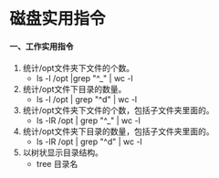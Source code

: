 # 磁盘实用指令



#### 一、工作实用指令

1. 统计/opt文件夹下文件的个数。
   - ls -l /opt |grep "^_" | wc -l
2. 统计/opt文件下目录的数量。
   - ls -l /opt | grep "^d" | wc -l
3. 统计/opt文件夹下文件的个数，包括子文件夹里面的。
   - ls -lR /opt | grep "^_" | wc -l 
4. 统计/opt文件夹下目录的数量，包括子文件夹里面的。
   - ls -lR /opt | grep "^d" | wc -l
5. 以树状显示目录结构。
   - tree 目录名